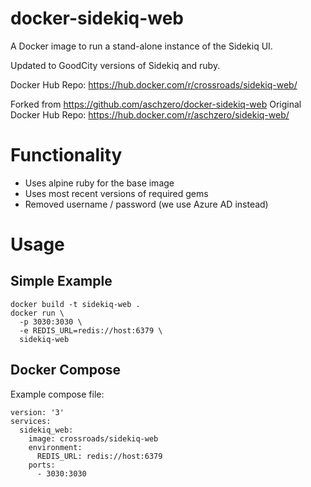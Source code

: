 # docker-sidekiq-web

A Docker image to run a stand-alone instance of the Sidekiq UI.

Updated to GoodCity versions of Sidekiq and ruby.

Docker Hub Repo: https://hub.docker.com/r/crossroads/sidekiq-web/

Forked from https://github.com/aschzero/docker-sidekiq-web
Original Docker Hub Repo: https://hub.docker.com/r/aschzero/sidekiq-web/

# Functionality

* Uses alpine ruby for the base image
* Uses most recent versions of required gems
* Removed username / password (we use Azure AD instead)

# Usage

## Simple Example


```
docker build -t sidekiq-web .
docker run \
  -p 3030:3030 \
  -e REDIS_URL=redis://host:6379 \
  sidekiq-web
```

## Docker Compose

Example compose file:

```
version: '3'
services:
  sidekiq_web:
    image: crossroads/sidekiq-web
    environment:
      REDIS_URL: redis://host:6379
    ports:
      - 3030:3030
```